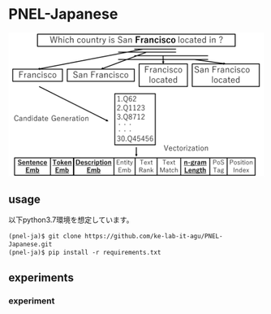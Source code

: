 # PNEL-Japanese
![PNEL](PNEL1.png)

## usage

以下python3.7環境を想定しています。

```
(pnel-ja)$ git clone https://github.com/ke-lab-it-agu/PNEL-Japanese.git
(pnel-ja)$ pip install -r requirements.txt
```



## experiments

### experiment
